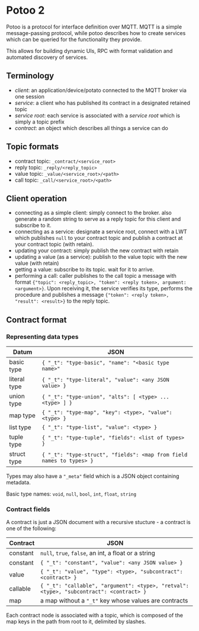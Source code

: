 # Potoo 2

Potoo is a protocol for interface definition over MQTT. MQTT is a simple
message-passing protocol, while potoo describes how to create services which
can be queried for the functionality they provide.

This allows for building dynamic UIs, RPC with format validation and
automated discovery of services.

## Terminology

- *client*: an application/device/potato connected to the MQTT broker via one session
- *service*: a client who has published its contract in a designated retained topic
- *service root*: each service is associated with a *service root* which is simply a topic prefix
- *contract*: an object which describes all things a service can do

## Topic formats
- contract topic: `_contract/<service_root>`
- reply topic: `_reply/<reply_topic>`
- value topic: `_value/<service_root>/<path>`
- call topic: `_call/<service_root>/<path>`

## Client operation

- connecting as a simple client: simply connect to the broker. also generate a
  random string to serve as a reply topic for this client and subscribe
  to it.
- connecting as a service: designate a service root, connect with a
  LWT which publishes `null` to your contract topic and publish a contract
  at your contract topic (with retain).
- updating your contract: simply publish the new contract with retain
- updating a value (as a service): publish to the value topic with the new
  value (with retain)
- getting a value: subscribe to its topic. wait for it to arrive.
- performing a call: caller publishes to the call topic a message with
  format `{"topic": <reply_topic>, "token": <reply token>, argument: <argument>}`.
  Upon receiving it, the service verifies its type, performs the procedure
  and publishes a message `{"token": <reply token>, "result": <result>}` to the
  reply topic.

## Contract format

### Representing data types
| Datum           | JSON                              |
| --------------- | --------------------------------- |
| basic type      | `{ "_t": "type-basic", "name": "<basic type name>"` |
| literal type    | `{ "_t": "type-literal", "value": <any JSON value> }` |
| union type      | `{ "_t": "type-union", "alts": [ <type> ... <type> ] }` |
| map type        | `{ "_t": "type-map", "key": <type>, "value": <type> }` |
| list type       | `{ "_t": "type-list", "value": <type> }` |
| tuple type      | `{ "_t": "type-tuple", "fields": <list of types> }` |
| struct type     | `{ "_t": "type-struct", "fields": <map from field names to types> }` |

Types may also have a `"_meta"` field which is a JSON object containing
metadata.

Basic type names: `void`, `null`, `bool`, `int`, `float`, `string`

### Contract fields
A contract is just a JSON document with a recursive stucture - a contract is one
of the following:

| Contract           | JSON                              |
| ------------------ | --------------------------------- |
| constant           | `null`, `true`, `false`, an int, a float or a string |
| constant           | `{ "_t": "constant", "value": <any JSON value> }` |
| value              | `{ "_t": "value", "type": <type>, "subcontract": <contract> }` |
| callable           | `{ "_t": "callable", "argument": <type>, "retval": <type>, "subcontract": <contract> }` |
| map                | a map without a `"_t"` key whose values are contracts |

Each contract node is associated with a topic, which is composed of the map
keys in the path from root to it, delimited by slashes.

